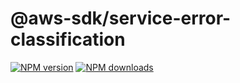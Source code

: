 # @aws-sdk/service-error-classification

[![NPM version](https://img.shields.io/npm/v/@aws-sdk/service-error-classification/preview.svg)](https://www.npmjs.com/package/@aws-sdk/service-error-classification)
[![NPM downloads](https://img.shields.io/npm/dm/@aws-sdk/service-error-classification.svg)](https://www.npmjs.com/package/@aws-sdk/service-error-classification)
